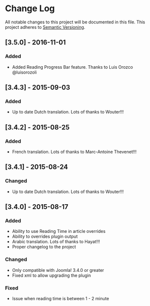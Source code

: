 # Change Log
All notable changes to this project will be documented in this file.
This project adheres to [Semantic Versioning](http://semver.org/).

## [3.5.0] - 2016-11-01
### Added
- Added Reading Progress Bar feature. Thanks to Luis Orozco @luisorozoli

## [3.4.3] - 2015-09-03
### Added
- Up to date Dutch translation. Lots of thanks to Wouter!!!

## [3.4.2] - 2015-08-25
### Added
- French translation. Lots of thanks to Marc-Antoine Thevenet!!!

## [3.4.1] - 2015-08-24
### Changed
- Up to date Dutch translation. Lots of thanks to Wouter!!!

## [3.4.0] - 2015-08-17
### Added
- Ability to use Reading Time in article overrides
- Ability to overrides plugin output
- Arabic translation. Lots of thanks to Hayat!!!
- Proper changelog to the project

### Changed
- Only compatible with Joomla! 3.4.0 or greater
- Fixed xml to allow upgrading the plugin

### Fixed
- Issue when reading time is between 1 - 2 minute
